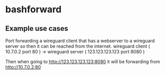 # bashforward

## Example use cases
Port forwarding a wireguard client that has a webserver to a wireguard server so then it can be reached from the internet. wireguard client ( 10.7.0.2 port 80 ) -> wireguard server ( 123.123.123.123 port 8080 )

Then when going to http://123.123.123.123:8080 it will be forwarding from http://10.7.0.2:80
